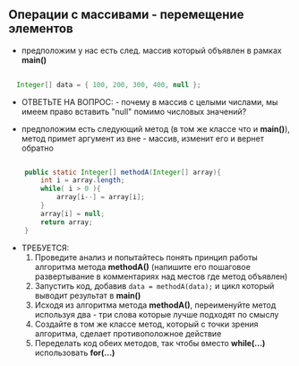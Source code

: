 ## Операции с массивами - перемещение элементов

* предположим у нас есть след. массив который объявлен в рамках **main()**

```java
  
  Integer[] data = { 100, 200, 300, 400, null };

```

* ОТВЕТЬТЕ НА ВОПРОС: - почему в массив с целыми числами, мы имеем право вставить "null" помимо числовых значений?


* предположим есть следующий метод (в том же классе что и **main()**), метод примет аргумент из вне - массив, изменит его и вернет обратно

```java

    public static Integer[] methodA(Integer[] array){
        int i = array.length;
        while( i > 0 ){
            array[i--] = array[i];
        }
        array[i] = null;
        return array;
    }

```

* ТРЕБУЕТСЯ:
  1. Проведите анализ и попытайтесь понять принцип работы алгоритма метода **methodA()** (напишите его пошаговое развертывание в комментариях над местов где метод объявлен)
  2. Запустить код, добавив ``` data = methodA(data); ``` и цикл который выводит результат в **main()**
  3. Исходя из алгоритма метода **methodA()**, переименуйте метод используя два - три слова которые лучше подходят по смыслу
  4. Создайте в том же классе метод, который с точки зрения алгоритма, сделает противоположное действие
  5. Переделать код обеих методов, так чтобы вместо **while(...)** использовать **for(...)**